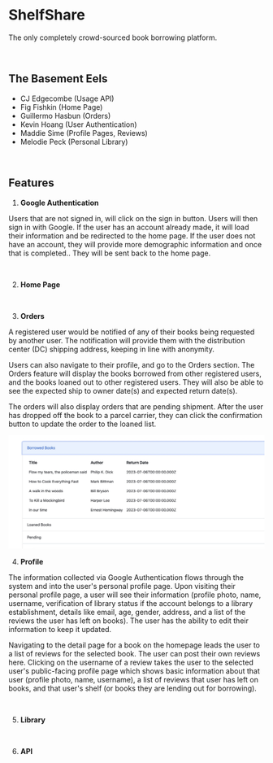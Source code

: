 # ShelfShare

The only completely crowd-sourced book borrowing platform.

<br>

##  The Basement Eels
- CJ Edgecombe (Usage API)
- Fig Fishkin (Home Page)
- Guillermo Hasbun (Orders)
- Kevin Hoang (User Authentication)
- Maddie Sime (Profile Pages, Reviews)
- Melodie Peck (Personal Library)

<br>

## Features

1. **Google Authentication**

Users that are not signed in, will click on the sign in button. Users will then sign in with Google. If the user has an account already made, it will load their information and be redirected to the home page. If the user does not have an account, they will provide more demographic information and once that is completed.. They will be sent back to the home page.



<br>

2. **Home Page**



<br>

3. **Orders**

A registered user would be notified of any of their books being requested by another user. The notification will provide them with the distribution center (DC) shipping address, keeping in line with anonymity.

Users can also navigate to their profile, and go to the Orders section. The Orders feature will display the books borrowed from other registered users, and the books loaned out to other registered users. They will also be able to see the expected ship to owner date(s) and expected return date(s).

The orders will also display orders that are pending shipment. After the user has dropped off the book to a parcel carrier, they can click the confirmation button to update the order to the loaned list.


   <img title="Orders Tables" alt="Alt text" src="./pictures/orders.jpg">

<br>

4. **Profile**

The information collected via Google Authentication flows through the system and into the user's personal profile page. Upon visiting their personal profile page, a user will see their information (profile photo, name, username, verification of library status if the account belongs to a library establishment, details like email, age, gender, address, and a list of the reviews the user has left on books). The user has the ability to edit their information to keep it updated.

Navigating to the detail page for a book on the homepage leads the user to a list of reviews for the selected book. The user can post their own reviews here. Clicking on the username of a review takes the user to the selected user's public-facing profile page which shows basic information about that user (profile photo, name, username), a list of reviews that user has left on books, and that user's shelf (or books they are lending out for borrowing).

<br>

5. **Library**



<br>

6. **API**



<br>